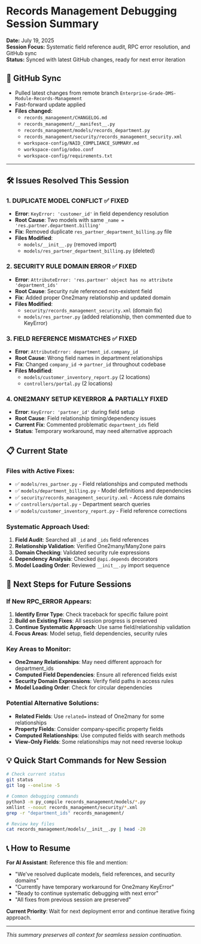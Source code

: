 # Records Management Debugging Session Summary
**Date:** July 19, 2025  
**Session Focus:** Systematic field reference audit, RPC error resolution, and GitHub sync  
**Status:** Synced with latest GitHub changes, ready for next error iteration

## 🔄 GitHub Sync
- Pulled latest changes from remote branch `Enterprise-Grade-DMS-Module-Records-Management`
- Fast-forward update applied
- **Files changed:**
  - `records_management/CHANGELOG.md`
  - `records_management/__manifest__.py`
  - `records_management/models/records_department.py`
  - `records_management/security/records_management_security.xml`
  - `workspace-config/NAID_COMPLIANCE_SUMMARY.md`
  - `workspace-config/odoo.conf`
  - `workspace-config/requirements.txt`

---

## 🛠️ Issues Resolved This Session

### 1. **DUPLICATE MODEL CONFLICT** ✅ FIXED
- **Error**: `KeyError: 'customer_id'` in field dependency resolution
- **Root Cause**: Two models with same `_name = 'res.partner.department.billing'`
- **Fix**: Removed duplicate `res_partner_department_billing.py` file
- **Files Modified**: 
  - `models/__init__.py` (removed import)
  - `models/res_partner_department_billing.py` (deleted)

### 2. **SECURITY RULE DOMAIN ERROR** ✅ FIXED  
- **Error**: `AttributeError: 'res.partner' object has no attribute 'department_ids'`
- **Root Cause**: Security rule referenced non-existent field
- **Fix**: Added proper One2many relationship and updated domain
- **Files Modified**:
  - `security/records_management_security.xml` (domain fix)
  - `models/res_partner.py` (added relationship, then commented due to KeyError)

### 3. **FIELD REFERENCE MISMATCHES** ✅ FIXED
- **Error**: `AttributeError: department_id.company_id` 
- **Root Cause**: Wrong field names in department relationships
- **Fix**: Changed `company_id` → `partner_id` throughout codebase
- **Files Modified**:
  - `models/customer_inventory_report.py` (2 locations)
  - `controllers/portal.py` (2 locations)

### 4. **ONE2MANY SETUP KEYERROR** ⚠️ PARTIALLY FIXED
- **Error**: `KeyError: 'partner_id'` during field setup
- **Root Cause**: Field relationship timing/dependency issues
- **Current Fix**: Commented problematic `department_ids` field
- **Status**: Temporary workaround, may need alternative approach

## 📋 Current State

### Files with Active Fixes:
- ✅ `models/res_partner.py` - Field relationships and computed methods
- ✅ `models/department_billing.py` - Model definitions and dependencies  
- ✅ `security/records_management_security.xml` - Access rule domains
- ✅ `controllers/portal.py` - Department search queries
- ✅ `models/customer_inventory_report.py` - Field reference corrections

### Systematic Approach Used:
1. **Field Audit**: Searched all `_id` and `_ids` field references
2. **Relationship Validation**: Verified One2many/Many2one pairs
3. **Domain Checking**: Validated security rule expressions
4. **Dependency Analysis**: Checked `@api.depends` decorators
5. **Model Loading Order**: Reviewed `__init__.py` import sequence

## 🎯 Next Steps for Future Sessions

### If New RPC_ERROR Appears:
1. **Identify Error Type**: Check traceback for specific failure point
2. **Build on Existing Fixes**: All session progress is preserved
3. **Continue Systematic Approach**: Use same field/relationship validation
4. **Focus Areas**: Model setup, field dependencies, security rules

### Key Areas to Monitor:
- **One2many Relationships**: May need different approach for department_ids
- **Computed Field Dependencies**: Ensure all referenced fields exist  
- **Security Domain Expressions**: Verify field paths in access rules
- **Model Loading Order**: Check for circular dependencies

### Potential Alternative Solutions:
- **Related Fields**: Use `related=` instead of One2many for some relationships
- **Property Fields**: Consider company-specific property fields
- **Computed Relationships**: Use computed fields with search methods
- **View-Only Fields**: Some relationships may not need reverse lookup

## 💡 Quick Start Commands for New Session

```bash
# Check current status
git status
git log --oneline -5

# Common debugging commands
python3 -m py_compile records_management/models/*.py
xmllint --noout records_management/security/*.xml
grep -r "department_ids" records_management/

# Review key files
cat records_management/models/__init__.py | head -20
```

## 📞 How to Resume

**For AI Assistant**: Reference this file and mention:
- "We've resolved duplicate models, field references, and security domains"  
- "Currently have temporary workaround for One2many KeyError"
- "Ready to continue systematic debugging with next error"
- "All fixes from previous session are preserved"

**Current Priority**: Wait for next deployment error and continue iterative fixing approach.

---
*This summary preserves all context for seamless session continuation.*
